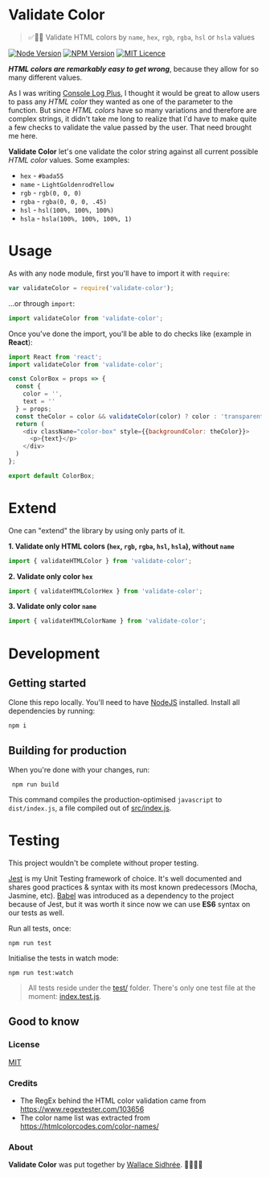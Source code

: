 # Validate Color

> ✅🌈🙌 Validate HTML colors by `name`, `hex`, `rgb`, `rgba`, `hsl` or `hsla` values

[![Node Version](https://img.shields.io/badge/node-v12.4.0-brightgreen.svg)](https://github.com/nodejs/node/releases/tag/v12.4.0)
[![NPM Version](https://img.shields.io/badge/npm-v6.9.0-brightgreen.svg)](https://github.com/npm/cli/releases/tag/v6.9.0)
[![MIT Licence](https://img.shields.io/badge/license-MIT-blue.svg)](https://github.com/dreamyguy/validate-color/blob/master/LICENSE)

**_HTML colors are remarkably easy to get wrong_**, because they allow for so many different values.

As I was writing [Console Log Plus](https://github.com/dreamyguy/console-log-plus), I thought it would be great to allow users to pass any _HTML color_ they wanted as one of the parameter to the function. But since _HTML colors_ have so many variations and therefore are complex strings, it didn't take me long to realize that I'd have to make quite a few checks to validate the value passed by the user. That need brought me here.

**Validate Color** let's one validate the color string against all current possible _HTML color_ values. Some examples:

- `hex` - `#bada55`
- `name` - `LightGoldenrodYellow`
- `rgb` - `rgb(0, 0, 0)`
- `rgba` - `rgba(0, 0, 0, .45)`
- `hsl` - `hsl(100%, 100%, 100%)`
- `hsla` - `hsla(100%, 100%, 100%, 1)`

# Usage

As with any node module, first you'll have to import it with `require`:

```javascript
var validateColor = require('validate-color');
```

...or through `import`:

```javascript
import validateColor from 'validate-color';
```

Once you've done the import, you'll be able to do checks like (example in **React**):

```javascript
import React from 'react';
import validateColor from 'validate-color';

const ColorBox = props => {
  const {
    color = '',
    text = ''
  } = props;
  const theColor = color && validateColor(color) ? color : 'transparent';
  return (
    <div className="color-box" style={{backgroundColor: theColor}}>
      <p>{text}</p>
    </div>
  )
};

export default ColorBox;
```

# Extend

One can "extend" the library by using only parts of it.

**1. Validate only HTML colors (`hex`, `rgb`, `rgba`, `hsl`, `hsla`), without `name`**

```javascript
import { validateHTMLColor } from 'validate-color';
```

**2. Validate only color `hex`**

```javascript
import { validateHTMLColorHex } from 'validate-color';
```

**3. Validate only color `name`**

```javascript
import { validateHTMLColorName } from 'validate-color';
```

# Development

## Getting started

Clone this repo locally. You'll need to have [NodeJS][1] installed. Install all dependencies by running:

    npm i

## Building for production

When you're done with your changes, run:

     npm run build

This command compiles the production-optimised `javascript` to `dist/index.js`, a file compiled out of [src/index.js][3].

# Testing

This project wouldn't be complete without proper testing.

[Jest][4] is my Unit Testing framework of choice. It's well documented and shares good practices & syntax with its most known predecessors (Mocha, Jasmine, etc). [Babel][5] was introduced as a dependency to the project because of Jest, but it was worth it since now we can use **ES6** syntax on our tests as well.

Run all tests, once:

    npm run test

Initialise the tests in watch mode:

    npm run test:watch

> All tests reside under the [test/](https://github.com/dreamyguy/validate-color/blob/master/tests/) folder. There's only one test file at the moment: [index.test.js](https://github.com/dreamyguy/validate-color/blob/master/tests/index.test.js).

## Good to know

### License

[MIT](LICENSE)

### Credits

- The RegEx behind the HTML color validation came from https://www.regextester.com/103656
- The color name list was extracted from https://htmlcolorcodes.com/color-names/

### About

**Validate Color** was put together by [Wallace Sidhrée][1]. 👨‍💻🇳🇴


  [1]: http://sidhree.com/
  [2]: https://nodejs.org/
  [3]: https://github.com/dreamyguy/validate-color/blob/master/src/index.js
  [4]: https://jestjs.io/
  [5]: https://babeljs.io/
